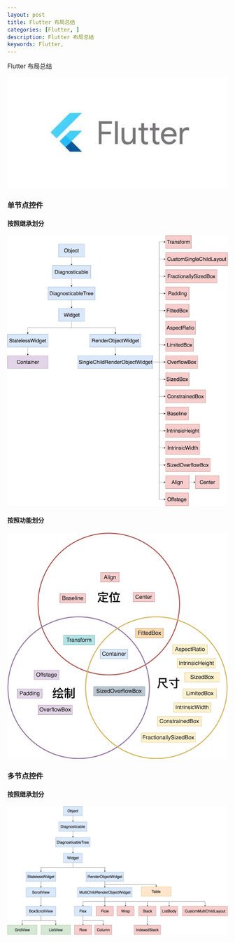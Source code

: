 ```yaml
---
layout: post
title: Flutter 布局总结
categories: [Flutter, ]
description: Flutter 布局总结
keywords: Flutter, 
---
```


Flutter 布局总结

![](/images/posts/flutter/2018-09-30-00.jpeg)



### 单节点控件

#### 按照继承划分

![](/images/posts/flutter/2018-10-13-01.jpeg)


####  按照功能划分


![](/images/posts/flutter/2018-10-13-02.jpeg)

### 多节点控件

#### 按照继承划分

![](/images/posts/flutter/2018-10-13-03.jpeg)


